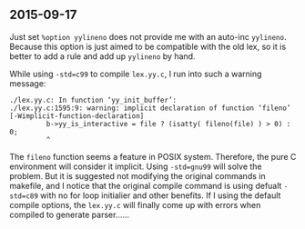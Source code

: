 ## 2015-09-17

Just set `%option yylineno` does not provide me with an auto-inc `yylineno`.
Because this option is just aimed to be compatible with the old lex, so it is better to add a rule and add up `yylineno` by hand.

While using `-std=c99` to compile `lex.yy.c`, I run into such a warning message:

```
./lex.yy.c: In function ‘yy_init_buffer’:
./lex.yy.c:1595:9: warning: implicit declaration of function ‘fileno’ [-Wimplicit-function-declaration]
         b->yy_is_interactive = file ? (isatty( fileno(file) ) > 0) : 0;
         ^
```

The `fileno` function seems a feature in POSIX system. Therefore, the pure C environment will consider it implicit. Using `-std=gnu99` will solve the problem.
But it is suggested not modifying the original commands in makefile, and I notice that the original compile command is using defualt `-std=c89`
with no for loop initialier and other benefits. If I using the default compile options, the `lex.yy.c` will finally come up with errors
when compiled to generate parser......
